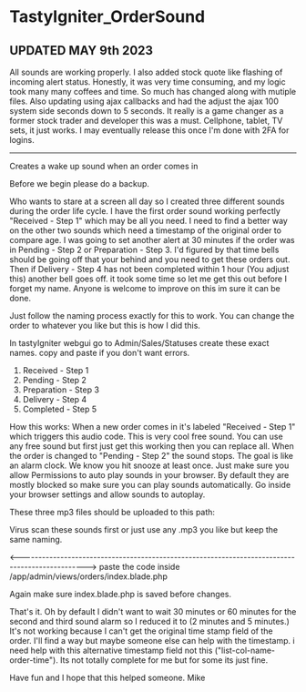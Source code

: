 # TastyIgniter_OrderSound
UPDATED MAY 9th 2023
-----------------------------------------------------------------------------------------------------------------------------------------------------------------------------------

All sounds are working properly. I also added stock quote like flashing of incoming alert status. Honestly, it was very time consuming, and my logic took many many coffees and time. 
So much has changed along with mutiple files. Also updating using ajax callbacks and had the adjust the ajax 100 system side seconds down to 5 seconds. 
It really is a game changer as a former stock trader and developer this was a must. Cellphone, tablet, TV sets, it just works. I may eventually release this once I'm done with 2FA for logins. 

------------------------------------------------------------------------------------------------------------------------------------------------------------------------------------
Creates a wake up sound when an order comes in

Before we begin please do a backup.  

Who wants to stare at a screen all day so I created three different sounds during the order life cycle.
I have the first order sound working perfectly "Received - Step 1" which may be all you need. I need to find a better way on the other two sounds which need 
a timestamp of the original order to compare age. I was going to set another alert at 30 minutes if the order was in Pending - Step 2 or Preparation - Step 3.
I'd figured by that time bells should be going off that your behind and you need to get these orders out.
Then if Delivery - Step 4 has not been completed within 1 hour (You adjust this) another bell goes off.
it took some time so let me get this out before I forget my name.
Anyone is welcome to improve on this im sure it can be done.

Just follow the naming process exactly for this to work. You can change the order to whatever you like but this is how I did this.

In tastyIgniter webgui go to Admin/Sales/Statuses
create these exact names. copy and paste if you don't want errors.

1) Received - Step 1
2) Pending - Step 2
3) Preparation - Step 3
4) Delivery - Step 4
5) Completed - Step 5


How this works:
When a new order comes in it's labeled "Received - Step 1" which triggers this audio code. <audio id="order-received" src="/app/admin/views/orders/order_received.mp3"></audio>
This is very cool free sound. You can use any free sound but first just get this working then you can replace all. When the order is changed to "Pending - Step 2" the sound stops.
The goal is like an alarm clock. We know you hit snooze at least once.
Just make sure you allow Permissions to auto play sounds in your browser. By default they are mostly blocked so make sure you can play sounds automatically. Go inside your browser settings and allow sounds to autoplay.


These three mp3 files should be uploaded to this path:
	<audio id="order-received" src="/app/admin/views/orders/order_received.mp3"></audio>
	<audio id="order-delayed" src="/app/admin/views/orders/LateAlert.mp3"></audio>
	<audio id="order-wrong-price" src="/app/admin/views/orders/price_is_wrong.mp3"></audio>
  
  Virus scan these sounds first or just use any .mp3 you like but keep the same naming.
  
  <------------------------------------------------------------------------------------------------>
  paste the code inside /app/admin/views/orders/index.blade.php
  
  Again make sure index.blade.php is saved before changes.
  
  That's it. Oh by default I didn't want to wait 30 minutes or 60 minutes for the second and third sound alarm so I reduced it to (2 minutes and 5 minutes.) It's not working because I can't get the original time stamp field of the order.
  I'll find a way but maybe someone else can help with the timestamp. i need help with this alternative timestamp field not this ("list-col-name-order-time"). Its not totally complete for me but for some its just fine.
  
  Have fun and I hope that this helped someone.
  Mike
  
